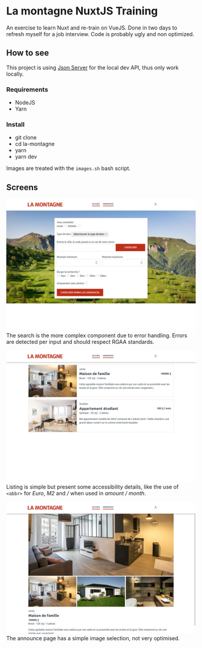 # La montagne NuxtJS Training

An exercise to learn Nuxt and re-train on VueJS. Done in two days to refresh myself for a job interview. Code is probably ugly and non optimized.

## How to see

This project is using [Json Server](https://github.com/typicode/json-server) for the local dev API, thus only work locally.

### Requirements

- NodeJS
- Yarn

### Install

- git clone
- cd la-montagne
- yarn
- yarn dev

Images are treated with the `images.sh` bash script.

## Screens

![Homepage And Search](image1.png)
The search is the more complex component due to error handling. Errors are detected per input and should respect RGAA standards.

![Announces listing](image2.png)
Listing is simple but present some accessibility details, like the use of `<abbr>` for *Euro*, *M2* and */* when used in *amount / month*.

![Announce page](image3.png)
The announce page has a simple image selection, not very optimised.
